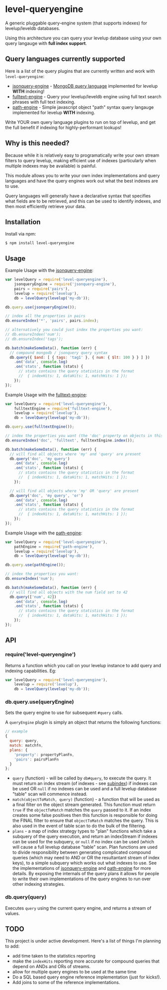 # level-queryengine

A generic pluggable query-engine system (that supports indexes) for levelup/leveldb databases.

Using this architecture you can query your levelup database using your own query langauge with **full index support**.

## Query languages currently supported

Here is a list of the query plugins that are currently written and work with
`level-queryengine`:

* [jsonquery-engine](https://github.com/eugeneware/jsonquery-engine) -
  [MongoDB query language](http://docs.mongodb.org/manual/reference/operator/)
  implemented for levelup **WITH** indexing!
* [fulltext-engine](https://github.com/eugeneware/fulltext-engine) - Query your
  levelup/leveldb engine using full text search phrases with full text indexing.
* [path-engine](https://github.com/eugeneware/path-engine) - Simple javascript
  object "path" syntax query langauge implemented for levelup **WITH** indexing.

Write YOUR own query language plugins to run on top of levelup, and get the full
benefit if indexing for highly-performant lookups!

## Why is this needed?

Because while it is relatively easy to programatically write your own stream
filters to query levelup, making efficient use of indexes (particularly when
multiple indexes may be available) is painful.

This module allows you to write your own index implementations and query
languages and have the query engines work out what the best indexes are to use.

Query languages will generally have a declarative syntax that specifies what
fields are to be retrieved, and this can be used to identify indexes, and then
most efficiently retrieve your data.

## Installation

Install via npm:

```
$ npm install level-queryengine
```

## Usage

Example Usage with the [jsonquery-engine](https://github.com/eugeneware/jsonquery-engine):

``` js
var levelQuery = require('level-queryengine'),
    jsonqueryEngine = require('jsonquery-engine'),
    pairs = require('pairs'),
    levelup = require('levelup'),
    db = levelQuery(levelup('my-db'));

db.query.use(jsonqueryEngine());

// index all the properties in pairs
db.ensureIndex('*', 'pairs', pairs.index);

// alternatively you could just index the properties you want:
// db.ensureIndex('num');
// db.ensureIndex('tags');

db.batch(makeSomeData(), function (err) {
  // compound mongodb / jsonquery query syntax
  db.query({ $and: [ { tags: 'tag1' }, { num: { $lt: 100 } } ] })
    .on('data', console.log)
    .on('stats', function (stats) {
      // stats contains the query statistics in the format
      //  { indexHits: 1, dataHits: 1, matchHits: 1 });
    });
});
```

Example Usage with the [fulltext-engine](https://github.com/eugeneware/fulltext-engine):

``` js
var levelQuery = require('level-queryengine'),
    fulltextEngine = require('fulltext-engine'),
    levelup = require('levelup'),
    db = levelQuery(levelup('my-db'));

db.query.use(fulltextEngine());

// index the properties you want (the 'doc' property on objects in this case):
db.ensureIndex('doc', 'fulltext', fulltextEngine.index());

db.batch(makeSomeData(), function (err) {
  // will find all objects where 'my' and 'query' are present
  db.query('doc', 'my query')
    .on('data', console.log)
    .on('stats', function (stats) {
      // stats contains the query statistics in the format
      //  { indexHits: 1, dataHits: 1, matchHits: 1 });
    });

  // will find all objects where 'my' OR 'query' are present
  db.query('doc', 'my query', 'or')
    .on('data', console.log)
    .on('stats', function (stats) {
      // stats contains the query statistics in the format
      //  { indexHits: 1, dataHits: 1, matchHits: 1 });
    });
});
```

Example Usage with the [path-engine](https://github.com/eugeneware/path-engine):

``` js
var levelQuery = require('level-queryengine'),
    pathEngine = require('path-engine'),
    levelup = require('levelup'),
    db = levelQuery(levelup('my-db'));

db.query.use(pathEngine());

// index the properties you want:
db.ensureIndex('num');

db.batch(makeSomeData(), function (err) {
  // will find all objects with the num field set to 42
  db.query(['num', 42])
    .on('data', console.log)
    .on('stats', function (stats) {
      // stats contains the query statistics in the format
      //  { indexHits: 1, dataHits: 1, matchHits: 1 });
    });
});
```

## API

### require('level-queryengine')

Returns a function which you call on your levelup instance to add query and
indexing capabilities. Eg:

``` js
var levelQuery = require('level-queryengine'),
    levelup = require('levelup'),
    db = levelQuery(levelup('my-db'));
```

### db.query.use(queryEngine)

Sets the query engine to use for subsequent `#query` calls.

A `queryEngine` plugin is simply an object that returns the following functions:

``` js
// example
{
  query: query,
  match: matchfn,
  plans: {
    'property': propertyPlanFn,
    'pairs': pairsPlanFn
  }
};
```

* `query` (function) - will be called by `db#query`, to execute the query. It
  must return an index stream (of indexes - see [subindex](https://github.com/eugeneware/subindex))
  if indexes can be used OR `null` if no indexes can be used and a full levelup
  database "table" scan will commence instead.
* `match(objectToMatch, query)` (function) - a function that will be used
  as a final filter on the object stream generated. This function must return
  `true` if the `objectToMatch` matches the `query` passed to it.
  If an index creates some false positives then this function is responsible
  for doing the FINAL filter to ensure that `objectToMatch` matches the query.
  This is also used in the event of table scan to do the bulk of the filtering.
* `plans` - a map of index strategy types to "plan" functions which take a
  subquery of the query execution, and return an indexStream if indexes can be
  used for the subquery, or `null` if no index can be used (which will cause a
  full levelup database "table" scan. Plan functions are used to divide
  responsibility between generating complicated compound queries (which may need
  to AND or OR the resultantant stream of index keys), to a simple subquery
  which works out what indexes to use. See the implementations of
  [jsonquery-engine](https://github.com/eugeneware/jsonquery-engine) and
  [path-engine](https://github.com/eugeneware/path-engine) for more details. By
  exposing the internals of the query plans it allows for people to write their
  own implementations of the query engines to run over other indexing strategies.

### db.query(query)

Executes `query` using the current query engine, and returns a stream of values.

## TODO

This project is under active development. Here's a list of things I'm planning to add:

* add time taken to the statistics reporting
* make the `indexHits` reporting more accurate for compound queries that depend on ANDs and ORs of streams.
* allow for multiple query engines to be used at the same time
* Do a SQL based query engine reference implementation (just for kicks!).
* Add joins to some of the reference implementations.
